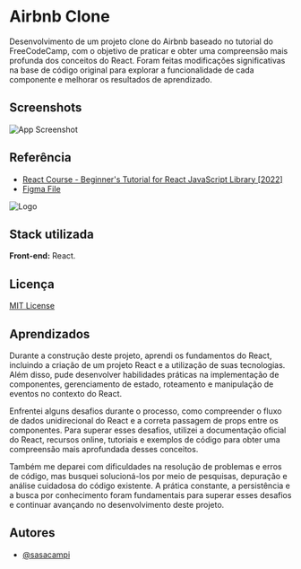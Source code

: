 
# Airbnb Clone

Desenvolvimento de um projeto clone do Airbnb baseado no tutorial do FreeCodeCamp, com o objetivo de praticar e obter uma compreensão mais profunda dos conceitos do React. Foram feitas modificações significativas na base de código original para explorar a funcionalidade de cada componente e melhorar os resultados de aprendizado.


## Screenshots

![App Screenshot](https://imgpile.com/images/9SQasN.png)

## Referência

 - [React Course - Beginner's Tutorial for React JavaScript Library [2022]](https://www.youtube.com/watch?v=bMknfKXIFA8&t=2434s&ab_channel=freeCodeCamp.org)
 - [Figma File](https://www.figma.com/file/4YjrygFEXOcDp9AAnVFv7o/Airbnb-Experiences?type=design&node-id=0-1&mode=design&t=1J31Nt12YD68LMdK-0)

![Logo](https://upload.wikimedia.org/wikipedia/commons/thumb/6/69/Airbnb_Logo_Bélo.svg/2560px-Airbnb_Logo_Bélo.svg.png)


## Stack utilizada

**Front-end:** React.




## Licença

[MIT License](https://github.com/sasacampi/airbnb-react/blob/main/LICENSE)


## Aprendizados

Durante a construção deste projeto, aprendi os fundamentos do React, incluindo a criação de um projeto React e a utilização de suas tecnologias. Além disso, pude desenvolver habilidades práticas na implementação de componentes, gerenciamento de estado, roteamento e manipulação de eventos no contexto do React.

Enfrentei alguns desafios durante o processo, como compreender o fluxo de dados unidirecional do React e a correta passagem de props entre os componentes. Para superar esses desafios, utilizei a documentação oficial do React, recursos online, tutoriais e exemplos de código para obter uma compreensão mais aprofundada desses conceitos.

Também me deparei com dificuldades na resolução de problemas e erros de código, mas busquei solucioná-los por meio de pesquisas, depuração e análise cuidadosa do código existente. A prática constante, a persistência e a busca por conhecimento foram fundamentais para superar esses desafios e continuar avançando no desenvolvimento deste projeto.


## Autores

- [@sasacampi](https://github.com/sasacampi)

